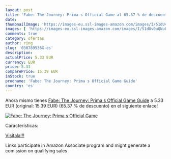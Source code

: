 ```yaml
---
layout: post
title: 'Fabe: The Journey: Prima s Official Game al 65.37 % de descuento'
date: 
thumbnailImage: 'https://images-eu.ssl-images-amazon.com/images/I/51dUv0uQNuL._SL200_.jpg'
images: [ 'https://images-eu.ssl-images-amazon.com/images/I/51dUv0uQNuL._SL200_.jpg' ]
comments: true
category: ofertas
author: ring
slug: '030789536X-es'
description:
actualPrice: 5.33 EUR
currency: EUR
price: 5.33
comparePrice: 15.39 EUR
inStock: true
prodname: 'Fabe: The Journey: Prima s Official Game Guide'
country: 'es'
---
```


Ahora mismo tienes [Fabe: The Journey: Prima s Official Game Guide](https://www.amazon.es/dp/030789536X/?tag=tolees-21) a 5.33 EUR (original: 15.39 EUR) (65.37 %  de descuento) en el siguiente enlace!

[![Fabe: The Journey: Prima s Official Game](https://images-eu.ssl-images-amazon.com/images/I/51dUv0uQNuL._SL200_.jpg)](https://www.amazon.es/dp/030789536X/?tag=tolees-21)

Características:


[Visítala!!!](https://www.amazon.es/dp/030789536X/?tag=tolees-21)

Links participate in Amazon Associate program and might generate a comission on qualifying sales

